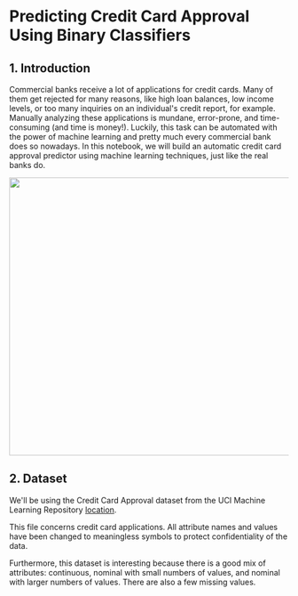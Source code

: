 # Predicting Credit Card Approval Using Binary Classifiers

## 1. Introduction

Commercial banks receive a lot of applications for credit cards. Many of them get rejected for many reasons, like high loan balances, low income levels, or too many inquiries on an individual's credit report, for example. Manually analyzing these applications is mundane, error-prone, and time-consuming (and time is money!). Luckily, this task can be automated with the power of machine learning and pretty much every commercial bank does so nowadays. In this notebook, we will build an automatic credit card approval predictor using machine learning techniques, just like the real banks do.


<p align="center">
  <img width="750" height="500" src="https://user-images.githubusercontent.com/67468718/106730102-10cf9600-65c3-11eb-91d4-bc15e9b37ed9.jpeg">
</p>

## 2. Dataset

We'll be using the Credit Card Approval dataset from the UCI Machine Learning Repository [location](http://archive.ics.uci.edu/ml/datasets/credit+approval).

This file concerns credit card applications. All attribute names and values have been changed to meaningless symbols to protect confidentiality of the data.

Furthermore, this dataset is interesting because there is a good mix of attributes: continuous, nominal with small numbers of values, and nominal with larger numbers of values. There are also a few missing values.

